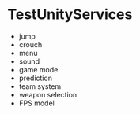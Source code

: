 # TestUnityServices

- jump
- crouch
- menu
- sound
- game mode
- prediction
- team system
- weapon selection
- FPS model
